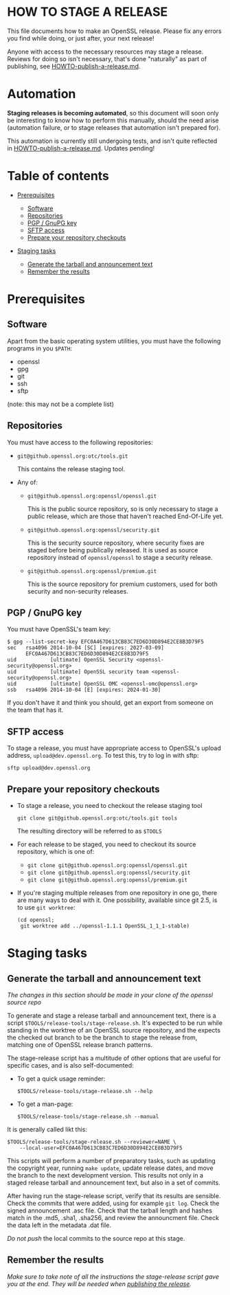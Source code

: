# HOW TO STAGE A RELEASE

This file documents how to make an OpenSSL release.  Please fix any errors
you find while doing, or just after, your next release!

Anyone with access to the necessary resources may stage a release.  Reviews
for doing so isn't necessary, that's done "naturally" as part of publishing,
see [HOWTO-publish-a-release.md](HOWTO-publish-a-release.md).

# Automation

**Staging releases is becoming automated**, so this document will soon only
be interesting to know how to perform this manually, should the need arise
(automation failure, or to stage releases that automation isn't prepared
for).

This automation is currently still undergoing tests, and isn't quite
reflected in [HOWTO-publish-a-release.md](HOWTO-publish-a-release.md).
Updates pending!

# Table of contents

-   [Prerequisites](#prerequisites)
    -   [Software](#software)
    -   [Repositories](#repositories)
    -   [PGP / GnuPG key](#pgp-gnupg-key)
    -   [SFTP access](#check-your-access)
    -   [Prepare your repository checkouts](#prepare-your-repository-checkouts)
-   [Staging tasks](#staging-tasks)

    -   [Generate the tarball and announcement text](#generating-the-tarball-and-announcement-text)
    -   [Remember the results](#remember-the-results)

# Prerequisites

## Software

Apart from the basic operating system utilities, you must have the following
programs in you `$PATH`:

- openssl
- gpg
- git
- ssh
- sftp

(note: this may not be a complete list)

## Repositories

You must have access to the following repositories:

-   `git@github.openssl.org:otc/tools.git`

    This contains the release staging tool.

-   Any of:

    -   `git@github.openssl.org:openssl/openssl.git`

        This is the public source repository, so is only necessary to stage
        a public release, which are those that haven't reached End-Of-Life
        yet.

    -   `git@github.openssl.org:openssl/security.git`

        This is the security source repository, where security fixes are
        staged before being publically released.  It is used as source
        repository instead of `openssl/openssl` to stage a security
        release.

    -   `git@github.openssl.org:openssl/premium.git`

        This is the source repository for premium customers, used for both
        security and non-security releases.

## PGP / GnuPG key

You must have OpenSSL's team key:

    $ gpg --list-secret-key EFC0A467D613CB83C7ED6D30D894E2CE8B3D79F5
    sec   rsa4096 2014-10-04 [SC] [expires: 2027-03-09]
          EFC0A467D613CB83C7ED6D30D894E2CE8B3D79F5
    uid           [ultimate] OpenSSL Security <openssl-security@openssl.org>
    uid           [ultimate] OpenSSL security team <openssl-security@openssl.org>
    uid           [ultimate] OpenSSL OMC <openssl-omc@openssl.org>
    ssb   rsa4096 2014-10-04 [E] [expires: 2024-01-30]

If you don't have it and think you should, get an export from someone on the
team that has it.

## SFTP access

To stage a release, you must have appropriate access to OpenSSL's upload
address, `upload@dev.openssl.org`.  To test this, try to log in with sftp:

    sftp upload@dev.openssl.org

## Prepare your repository checkouts

-   To stage a release, you need to checkout the release staging tool

        git clone git@github.openssl.org:otc/tools.git tools

    The resulting directory will be referred to as `$TOOLS`

-   For each release to be staged, you need to checkout its source
    repository, which is one of:
    
    -   `git clone git@github.openssl.org:openssl/openssl.git`
    -   `git clone git@github.openssl.org:openssl/security.git`
    -   `git clone git@github.openssl.org:openssl/premium.git`

-   If you're staging multiple releases from one repository in one go, there
    are many ways to deal with it.  One possibility, available since git 2.5,
    is to use `git worktree`:

        (cd openssl;
         git worktree add ../openssl-1.1.1 OpenSSL_1_1_1-stable)

# Staging tasks

## Generate the tarball and announcement text

*The changes in this section should be made in your clone of the openssl
source repo*

To generate and stage a release tarball and announcement text, there is a
script `$TOOLS/release-tools/stage-release.sh`.  It's expected to be run
while standing in the worktree of an OpenSSL source repository, and the
expects the checked out branch to be the branch to stage the release from,
matching one of OpenSSL release branch patterns.

The stage-release script has a multitude of other options that are useful
for specific cases, and is also self-documented:

-   To get a quick usage reminder:

        $TOOLS/release-tools/stage-release.sh --help

-   To get a man-page:

        $TOOLS/release-tools/stage-release.sh --manual

It is generally called likt this:

    $TOOLS/release-tools/stage-release.sh --reviewer=NAME \
        --local-user=EFC0A467D613CB83C7ED6D30D894E2CE8B3D79F5

This scripts will perform a number of preparatory tasks, such as updating
the copyright year, running `make update`, update release dates, and move
the branch to the next development version.  This results not only in a
staged release tarball and announcement text, but also in a set of commits.

After having run the stage-release script, verify that its results are
sensible.  Check the commits that were added, using for example `git log`.
Check the signed announcement .asc file.  Check that the tarball length and
hashes match in the .md5, .sha1, .sha256, and review the announcment file.
Check the data left in the metadata .dat file.

*Do not push* the local commits to the source repo at this stage.

## Remember the results

*Make sure to take note of all the instructions the stage-release script gave
you at the end.  They will be needed when
[publishing the release](HOWTO-publish-a-release.md).*
